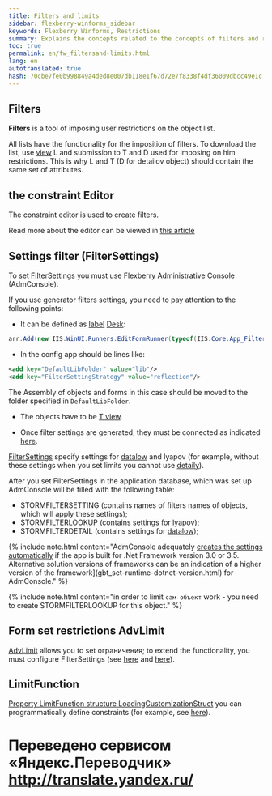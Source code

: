 ```yaml
--- 
title: Filters and limits 
sidebar: flexberry-winforms_sidebar 
keywords: Flexberry Winforms, Restrictions 
summary: Explains the concepts related to the concepts of filters and restrictions 
toc: true 
permalink: en/fw_filtersand-limits.html 
lang: en 
autotranslated: true 
hash: 70cbe7fe0b998849a4ded8e007db118e1f67d72e7f8338f4df36009dbcc49e1c 
--- 
```


## Filters 

__Filters__ is a tool of imposing user restrictions on the object list. 

All lists have the functionality for the imposition of filters. To download the list, use [view](fd_view-types.html) L and submission to T and D used for imposing on him restrictions. This is why L and T (D for detailov object) should contain the same set of attributes. 

## the constraint Editor 

The constraint editor is used to create filters. 

Read more about the editor can be viewed in [this article](fw_limit-editor-simple-view.html) 

## Settings filter (FilterSettings) 
To set [FilterSettings](fw_filter-settings.html) you must use Flexberry Administrative Console (AdmConsole). 


If you use generator filters settings, you need to pay attention to the following points: 

* It can be defined as [label](fw_win-desktop-links.html) [Desk](fw_app-desktop.html): 

```csharp
arr.Add(new IIS.WinUI.Runners.EditFormRunner(typeof(IIS.Core.App_FilterSettingsGeneratorE), Administration, "Generator filters settings", "", new IIS.Core.App_FilterSettingsGenerator(), typeof(IIS.Core.App_FilterSettingsGenerator), false));
``` 

* In the config app should be lines like: 

```xml
<add key="DefaultLibFolder" value="lib"/>
<add key="FilterSettingStrategy" value="reflection"/>
``` 

The Assembly of objects and forms in this case should be moved to the folder specified in `DefaultLibFolder`. 

* The objects have to be [T view](fd_t-view.html). 

* Once filter settings are generated, they must be connected as indicated [here](fw_filter-settings.html). 


[FilterSettings](fw_filter-settings.html) specify settings for [datalow](fd_key-concepts.html) and lyapov (for example, without these settings when you set limits you cannot use [detaily](fd_key-concepts.html)). 


After you set FilterSettings in the application database, which was set up AdmConsole will be filled with the following table: 
* STORMFILTERSETTING (contains names of filters names of objects, which will apply these settings); 
* STORMFILTERLOOKUP (contains settings for lyapov); 
* STORMFILTERDETAIL (contains settings for [datalow](fd_key-concepts.html)); 

{% include note.html content="AdmConsole adequately [creates the settings automatically](fw_filter-settings.html) if the app is built for .Net Framework version 3.0 or 3.5. Alternative solution versions of frameworks can be an indication of a higher version of the framework](gbt_set-runtime-dotnet-version.html) for AdmConsole." %} 

{% include note.html content="in order to limit `сам объект` work - you need to create STORMFILTERLOOKUP for this object." %} 

## Form set restrictions AdvLimit 
[AdvLimit](fw_limitation-editform.html) allows you to set ограничения; to extend the functionality, you must configure FilterSettings (see [here](fw_filter-settings.html) and [here](fw_filter-example.html)). 

## LimitFunction 
[Property LimitFunction structure LoadingCustomizationStruct](fo_loading-customization-struct.html) you can programmatically define constraints (for example, see [here](fw_filtersettings-for-use-in-lists.html)).


 # Переведено сервисом «Яндекс.Переводчик» http://translate.yandex.ru/